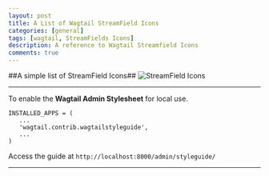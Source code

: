 ```yaml
---
layout: post
title: A List of Wagtail StreamField Icons
categories: [general]
tags: [wagtail, StreamFields Icons]
description: A reference to Wagtail Streamfield Icons
comments: true
---
```




##A simple list of StreamField Icons##
![StreamField Icons](https://s3.amazonaws.com/kave-dump/StreamField+Icons.png)

---------

To enable the **Wagtail Admin Stylesheet** for local use.

```
INSTALLED_APPS = (
   ...
   'wagtail.contrib.wagtailstyleguide',
   ...
)
```

Access the guide at `http://localhost:8000/admin/styleguide/`

----------
